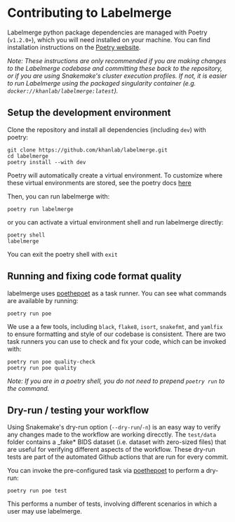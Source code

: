 # Contributing to Labelmerge

Labelmerge python package dependencies are managed with Poetry (`v1.2.0+`), which
you will need installed on your machine. You can find installation instructions 
on the [Poetry website](https://python-poetry.org/docs/master/#installation).

_Note: These instructions are only recommended if you are making changes to the
Labelmerge codebase and committing these back to the repository, or if you are 
using Snakemake's cluster execution profiles. If not, it is easier to run 
Labelmerge using the packaged singularity container (e.g. 
`docker://khanlab/labelmerge:latest`)._

## Setup the development environment

Clone the repository and install all dependencies (including `dev`) with poetry:

```
git clone https://github.com/khanlab/labelmerge.git 
cd labelmerge
poetry install --with dev 
```

Poetry will automatically create a virtual environment. To customize where 
these virtual environments are stored, see the poetry docs 
[here](https://python-poetry.org/docs/configuration/)

Then, you can run labelmerge with:

```
poetry run labelmerge
```

or you can activate a virtual environment shell and run labelmerge directly:

```
poetry shell
labelmerge
```

You can exit the poetry shell with `exit`

## Running and fixing code format quality

labelmerge uses [poethepoet](https://github.com/nat-n/poethepoet) as a task runner.
You can see what commands are available by running:

```
poetry run poe 
```

We use a a few tools, including `black`, `flake8`, `isort`, `snakefmt`, and 
`yamlfix` to ensure formatting and style of our codebase is consistent. There 
are two task runners you can use to check and fix your code, which can be 
invoked with:

```
poetry run poe quality-check
poetry run poe quality
```

_Note: If you are in a poetry shell, you do not need to prepend `poetry run` to
the command._

## Dry-run / testing your workflow
Using Snakemake\'s dry-run option (`--dry-run`/`-n`) is an easy way to verify
any changes made to the workflow are working direcctly. The `test/data` folder 
contains a _fake* BIDS dataset (i.e. dataset with zero-sized files) that are 
useful for verifying different aspects of the workflow. These dry-run tests are 
part of the automated Github actions that are run for every commit.

You can invoke the pre-configured task via 
[poethepoet](https://github.com/nat-n/poethepoet) to perform a dry-run:

```
poetry run poe test
```

This performs a number of tests, involving different scenarios in which a user
may use labelmerge.
